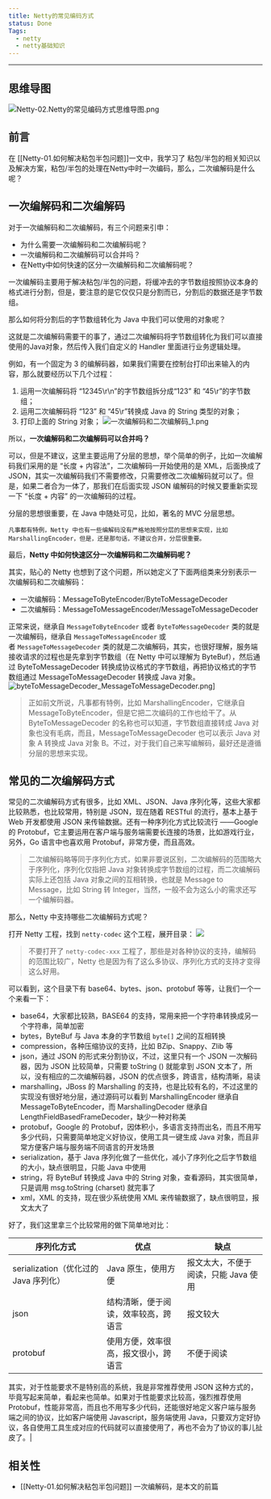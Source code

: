 ```yaml
---
title: Netty的常见编码方式
status: Done
Tags:
  - netty
  - netty基础知识
---
```

---

## 思维导图

![Netty-02.Netty的常见编码方式思维导图.png](https://gitee.com/littlefxc/records/raw/dev/attachments/Netty-02.Netty%E7%9A%84%E5%B8%B8%E8%A7%81%E7%BC%96%E7%A0%81%E6%96%B9%E5%BC%8F/思维导图.png)

## 前言

在 [[Netty-01.如何解决粘包半包问题]]一文中，我学习了 粘包/半包的相关知识以及解决方案，粘包/半包的处理在Netty中时一次编码，那么，二次编解码是什么呢？

## 一次编解码和二次编解码

对于一次编解码和二次编解码，有三个问题来引申：

- 为什么需要一次编解码和二次编解码呢？
- 一次编解码和二次编解码可以合并吗？
- 在Netty中如何快速的区分一次编解码和二次编解码呢？

一次编解码主要用于解决粘包/半包的问题，将缓冲去的字节数组按照协议本身的格式进行分割，但是，要注意的是它仅仅只是分割而已，分割后的数据还是字节数组。

那么如何将分割后的字节数组转化为 Java 中我们可以使用的对象呢？

这就是二次编解码需要干的事了，通过二次编解码将字节数组转化为我们可以直接使用的Java对象，然后传入我们自定义的 Handler 里面进行业务逻辑处理。

例如，有一个固定为 3 的编解码器，如果我们需要在控制台打印出来输入的内容，那么就要经历以下几个过程：

1. 运用一次编解码将 “12345\r\n”的字节数组拆分成“123” 和 “45\r”的字节数组；
2. 运用二次编解码将 “123” 和 “45\r”转换成 Java 的 String 类型的对象；
3. 打印上面的 String 对象；
    ![一次编解码和二次编解码_1.png](https://gitee.com/littlefxc/records/raw/dev/attachments/Netty-02.Netty%E7%9A%84%E5%B8%B8%E8%A7%81%E7%BC%96%E7%A0%81%E6%96%B9%E5%BC%8F/一次编解码和二次编解码_1.png)

所以，**一次编解码和二次编解码可以合并吗？**

可以，但是不建议，这里主要运用了分层的思想，举个简单的例子，比如一次编解码我们采用的是 “长度 + 内容法”，二次编解码一开始使用的是 XML，后面换成了 JSON，其实一次编解码我们不需要修改，只需要修改二次编解码就可以了。但是，如果二者合为一体了，那我们在后面实现 JSON 编解码的时候又要重新实现一下 “长度 + 内容” 的一次编解码的过程。

分层的思想很重要，在 Java 中随处可见，比如，著名的 MVC 分层思想。

    凡事都有特例，Netty 中也有一些编解码没有严格地按照分层的思想来实现，比如MarshallingEncoder，但是，还是那句话，不建议合并，分层很重要。

最后，**Netty 中如何快速区分一次编解码和二次编解码呢？**

其实，贴心的 Netty 也想到了这个问题，所以她定义了下面两组类来分别表示一次编解码和二次编解码：

- 一次编解码：MessageToByteEncoder/ByteToMessageDecoder
- 二次编解码：MessageToMessageEncoder/MessageToMessageDecoder

正常来说，继承自 `MessageToByteEncoder` 或者 `ByteToMessageDecoder` 类的就是一次编解码，继承自 `MessageToMessageEncoder` 或者 `MessageToMessageDecoder` 类的就是二次编解码，其实，也很好理解，服务端接收请求的过程也是先拿到字节数组（在 Netty 中可以理解为 ByteBuf），然后通过 ByteToMessageDecoder 转换成协议格式的字节数组，再把协议格式的字节数组通过 MessageToMessageDecoder 转换成 Java 对象。
![byteToMessageDecoder_MessageToMessageDecoder.png](https://gitee.com/littlefxc/records/raw/dev/attachments/Netty-02.Netty%E7%9A%84%E5%B8%B8%E8%A7%81%E7%BC%96%E7%A0%81%E6%96%B9%E5%BC%8F/byteToMessageDecoder_MessageToMessageDecoder.png)]

> 正如前文所说，凡事都有特例，比如 MarshallingEncoder，它继承自 MessageToByteEncoder，但是它把二次编码的工作也给干了。从 ByteToMessageDecoder 的名称也可以知道，字节数组直接转成 Java 对象也没有毛病，而且，MessageToMessageDecoder 也可以表示 Java 对象 A 转换成 Java 对象 B。不过，对于我们自己来写编解码，最好还是遵循分层的思想来实现。

## 常见的二次编解码方式

常见的二次编解码方式有很多，比如 XML、JSON、Java 序列化等，这些大家都比较熟悉，也比较常用，特别是 JSON，现在随着 RESTful 的流行，基本上基于 Web 开发都使用 JSON 来传输数据。还有一种序列化方式比较流行 ——Google 的 Protobuf，它主要运用在客户端与服务端需要长连接的场景，比如游戏行业，另外，Go 语言中也喜欢用 Protobuf，非常方便，而且高效。

> 二次编解码略等同于序列化方式，如果非要说区别，二次编解码的范围略大于序列化，序列化仅指把 Java 对象转换成字节数组的过程，而二次编解码实际上还包括 Java 对象之间的互相转换，也就是 Message to Message，比如 String 转 Integer，当然，一般不会为这么小的需求还写一个编解码器。

那么，Netty 中支持哪些二次编解码方式呢？

打开 Netty 工程，找到 `netty-codec` 这个工程，展开目录：
![](https://gitee.com/littlefxc/records/raw/dev/attachments/Netty-02.Netty%E7%9A%84%E5%B8%B8%E8%A7%81%E7%BC%96%E7%A0%81%E6%96%B9%E5%BC%8F/netty-codec_dirtonary.png)
> 不要打开了 `netty-codec-xxx` 工程了，那些是对各种协议的支持，编解码的范围比较广，Netty 也是因为有了这么多协议、序列化方式的支持才变得这么好用。

可以看到，这个目录下有 base64、bytes、json、protobuf 等等，让我们一个一个来看一下：

- base64，大家都比较熟，BASE64 的支持，常用来把一个字符串转换成另一个字符串，简单加密
- bytes，ByteBuf 与 Java 本身的字节数组 `byte[]` 之间的互相转换
- compression，各种压缩协议的支持，比如 BZip、Snappy、Zlib 等
- json，通过 JSON 的形式来分割协议，不过，这里只有一个 JSON 一次解码器，因为 JSON 比较简单，只需要 toString () 就能拿到 JSON 文本了，所以，没有相应的二次编解码器，JSON 的优点很多，跨语言，结构清晰，易读
- marshalling，JBoss 的 Marshalling 的支持，也是比较有名的，不过这里的实现没有很好地分层，通过源码可以看到 MarshallingEncoder 继承自 MessageToByteEncoder，而 MarshallingDecoder 继承自 LengthFieldBasedFrameDecoder，缺少一种对称美
- protobuf，Google 的 Protobuf，因体积小，多语言支持而出名，而且不用写多少代码，只需要简单地定义好协议，使用工具一键生成 Java 对象，而且非常方便客户端与服务端不同语言的开发场景
- serialization，基于 Java 序列化做了一些优化，减小了序列化之后字节数组的大小，缺点很明显，只能 Java 中使用
- string，将 ByteBuf 转换成 Java 中的 String 对象，查看源码，其实很简单，只是调用 msg.toString (charset) 就完事了
- xml，XML 的支持，现在很少系统使用 XML 来传输数据了，缺点很明显，报文太大了

好了，我们这里拿三个比较常用的做下简单地对比：

| 序列化方式                        | 优点                 | 缺点                    |
| ---------------------------- | ------------------ | --------------------- |
| serialization（优化过的 Java 序列化） | Java 原生，使用方便       | 报文太大，不便于阅读，只能 Java 使用 |
| json                         | 结构清晰，便于阅读，效率较高，跨语言 | 报文较大                  |
| protobuf                     | 使用方便，效率很高，报文很小，跨语言 | 不便于阅读                 |

其实，对于性能要求不是特别高的系统，我是非常推荐使用 JSON 这种方式的，毕竟写起来简单，看起来也简单。如果对于性能要求比较高，强烈推荐使用 Protobuf，性能非常高，而且也不用写多少代码，还能很好地定义客户端与服务端之间的协议，比如客户端使用 Javascript，服务端使用 Java，只要双方定好协议，各自使用工具生成对应的代码就可以直接使用了，再也不会为了协议的事儿扯皮了。|

## 相关性

- [[Netty-01.如何解决粘包半包问题]]
    一次编解码，是本文的前篇
